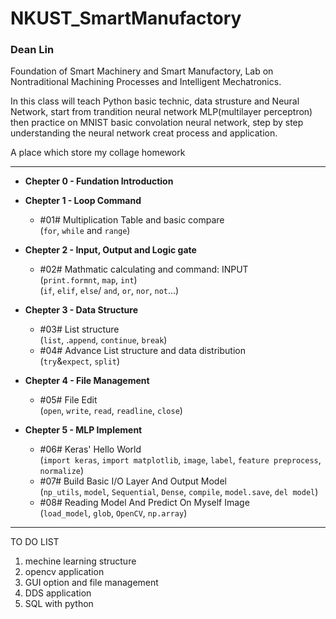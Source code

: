 # NKUST_SmartManufactory
### Dean Lin  
Foundation of Smart Machinery and Smart Manufactory, Lab on Nontraditional Machining Processes and Intelligent Mechatronics.  

In this class will teach Python basic technic, data strusture and Neural Network, start from trandition neural network MLP(multilayer perceptron) then practice on MNIST basic convolation neural network, step by step understanding the neural network creat process and application.

A place which store my collage homework

-------------------------------------------
- **Chepter 0 - Fundation Introduction** 

- **Chepter 1 - Loop Command**  
    
  - #01# Multiplication Table and basic compare  
(`for`, `while` and `range`)

- **Chepter 2 - Input, Output and Logic gate**  

  - #02# Mathmatic calculating and command: INPUT  
(`print.formnt`, `map`, `int`)  
(`if`, `elif`, `else`/ `and`, `or`, `nor`, `not`...)  

- **Chepter 3 - Data Structure**  
   - #03# List structure  
(`list`, .`append`, `continue`, `break`)
   - #04# Advance List structure and data distribution  
(`try`&`expect`, `split`)
         
- **Chepter 4 - File Management**
   - #05# File Edit  
(`open`, `write`, `read`, `readline`, `close`)  

- **Chepter 5 - MLP Implement**  
   - #06# Keras' Hello World  
(`import keras`, `import matplotlib`, `image`, `label`, `feature preprocess`, `normalize`)  
   - #07# Build Basic I/O Layer And Output Model  
(`np_utils`, `model`, `Sequential`, `Dense`, `compile`, `model.save`, `del model`)  
   - #08# Reading Model And Predict On Myself Image  
(`load_model`, `glob`, `OpenCV`, `np.array`)  

-----------------------------------
TO DO LIST
1. mechine learning structure
2. opencv application
3. GUI option and file management
4. DDS application
5. SQL with python
